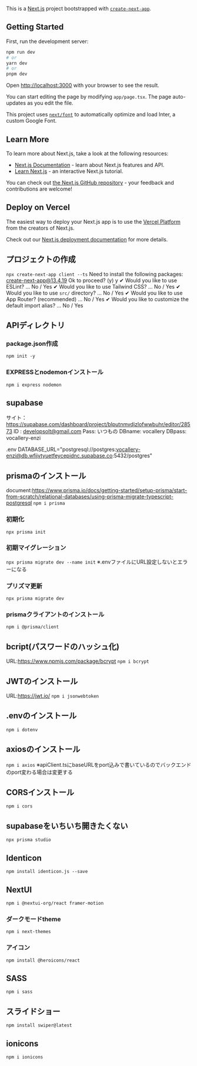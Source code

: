 This is a [Next.js](https://nextjs.org/) project bootstrapped with [`create-next-app`](https://github.com/vercel/next.js/tree/canary/packages/create-next-app).

## Getting Started

First, run the development server:

```bash
npm run dev
# or
yarn dev
# or
pnpm dev
```

Open [http://localhost:3000](http://localhost:3000) with your browser to see the result.

You can start editing the page by modifying `app/page.tsx`. The page auto-updates as you edit the file.

This project uses [`next/font`](https://nextjs.org/docs/basic-features/font-optimization) to automatically optimize and load Inter, a custom Google Font.

## Learn More

To learn more about Next.js, take a look at the following resources:

- [Next.js Documentation](https://nextjs.org/docs) - learn about Next.js features and API.
- [Learn Next.js](https://nextjs.org/learn) - an interactive Next.js tutorial.

You can check out [the Next.js GitHub repository](https://github.com/vercel/next.js/) - your feedback and contributions are welcome!

## Deploy on Vercel

The easiest way to deploy your Next.js app is to use the [Vercel Platform](https://vercel.com/new?utm_medium=default-template&filter=next.js&utm_source=create-next-app&utm_campaign=create-next-app-readme) from the creators of Next.js.

Check out our [Next.js deployment documentation](https://nextjs.org/docs/deployment) for more details.

## プロジェクトの作成
```npx create-next-app client --ts```
Need to install the following packages:
  create-next-app@13.4.19
Ok to proceed? (y) y
✔ Would you like to use ESLint? … No / Yes
✔ Would you like to use Tailwind CSS? … No / Yes
✔ Would you like to use `src/` directory? … No / Yes
✔ Would you like to use App Router? (recommended) … No / Yes
✔ Would you like to customize the default import alias? … No / Yes

## APIディレクトリ
### package.json作成
```npm init -y```
### EXPRESSとnodemonインストール
```npm i express nodemon```

## supabase
サイト：https://supabase.com/dashboard/project/blputnmvdjzlofwwbuhr/editor/28573
ID : developsolt@gmail.com
Pass: いつもの
DBname: vocallery
DBpass: vocallery-enzi

.env
DATABASE_URL="postgresql://postgres:vocallery-enzi@db.wfijvtyuetfeycepidnc.supabase.co:5432/postgres"

## prismaのインストール
document:https://www.prisma.io/docs/getting-started/setup-prisma/start-from-scratch/relational-databases/using-prisma-migrate-typescript-postgresql
```npm i prisma```
### 初期化
```npx prisma init```
### 初期マイグレーション
```npx prisma migrate dev --name init```
※.envファイルにURL設定しないとエラーになる
### プリズマ更新
```npx prisma migrate dev```
### prismaクライアントのインストール
```npm i @prisma/client```

## bcript(パスワードのハッシュ化)
URL:https://www.npmjs.com/package/bcrypt
```npm i bcrypt```

## JWTのインストール
URL:https://jwt.io/
```npm i jsonwebtoken```

## .envのインストール
```npm i dotenv```

## axiosのインストール
```npm i axios```
※apiClient.tsにbaseURLをport込みで書いているのでバックエンドのport変わる場合は変更する

## CORSインストール
```npm i cors```

## supabaseをいちいち開きたくない
```npx prisma studio```

## Identicon
```npm install identicon.js --save```

## NextUI
```npm i @nextui-org/react framer-motion```
### ダークモードtheme
```npm i next-themes```
### アイコン
```npm install @heroicons/react```

## SASS
```npm i sass```

## スライドショー
```npm install swiper@latest```

## ionicons
```npm i ionicons```
